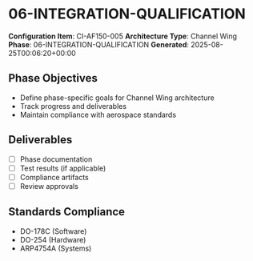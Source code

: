 # 06-INTEGRATION-QUALIFICATION

**Configuration Item**: CI-AF150-005
**Architecture Type**: Channel Wing
**Phase**: 06-INTEGRATION-QUALIFICATION
**Generated**: 2025-08-25T00:06:20+00:00

## Phase Objectives
- Define phase-specific goals for Channel Wing architecture
- Track progress and deliverables
- Maintain compliance with aerospace standards

## Deliverables
- [ ] Phase documentation
- [ ] Test results (if applicable)
- [ ] Compliance artifacts
- [ ] Review approvals

## Standards Compliance
- DO-178C (Software)
- DO-254 (Hardware)
- ARP4754A (Systems)
